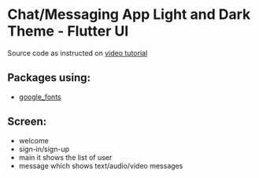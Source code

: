 # Chat/Messaging App Light and Dark Theme - Flutter UI

Source code as instructed on [video tutorial](https://youtu.be/uiJF-ShOLyo)

## Packages using:

- [google_fonts](https://pub.dev/packages/google_fonts)

## Screen:
- welcome
- sign-in/sign-up
- main it shows the list of user
- message which shows text/audio/video messages